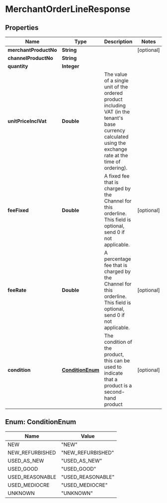 
# MerchantOrderLineResponse

## Properties
Name | Type | Description | Notes
------------ | ------------- | ------------- | -------------
**merchantProductNo** | **String** |  |  [optional]
**channelProductNo** | **String** |  | 
**quantity** | **Integer** |  | 
**unitPriceInclVat** | **Double** | The value of a single unit of the ordered product including VAT  (in the tenant&#39;s base currency calculated using the exchange rate at the time of ordering). | 
**feeFixed** | **Double** | A fixed fee that is charged by the Channel for this orderline.  This field is optional, send 0 if not applicable. |  [optional]
**feeRate** | **Double** | A percentage fee that is charged by the Channel for this orderline.  This field is optional, send 0 if not applicable. |  [optional]
**condition** | [**ConditionEnum**](#ConditionEnum) | The condition of the product, this can be used to indicate that a product is a second-hand product |  [optional]


<a name="ConditionEnum"></a>
## Enum: ConditionEnum
Name | Value
---- | -----
NEW | &quot;NEW&quot;
NEW_REFURBISHED | &quot;NEW_REFURBISHED&quot;
USED_AS_NEW | &quot;USED_AS_NEW&quot;
USED_GOOD | &quot;USED_GOOD&quot;
USED_REASONABLE | &quot;USED_REASONABLE&quot;
USED_MEDIOCRE | &quot;USED_MEDIOCRE&quot;
UNKNOWN | &quot;UNKNOWN&quot;



